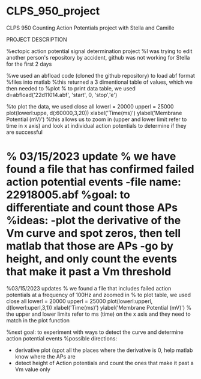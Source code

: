 # CLPS_950_project
CLPS 950 Counting Action Potentials project with Stella and Camille

PROJECT DESCRIPTION

%ectopic action potential signal determination project
%I was trying to edit another person's repository by accident, github was not working for Stella for the first 2 days

%we used an abfload code (cloned the github repository) to load abf format
%files into matlab
%this returned a 3 dimentional table of values, which we then needed to
%plot
% to print data table, we used 
 d=abfload('22d11014.abf', 'start', 0, 'stop','e')

%to plot the data, we used 
close all
lowerl = 20000
upperl = 25000
plot(lowerl:uppe, d(:60000,3,20))
xlabel('Time(ms)')
ylabel('Membrane Potential (mV)')
%this allows us to zoom in (upper and lower limit refer to time in x axis) and look at individual action potentials to determine if they are successful

% 03/15/2023 update
% we have found a file that has confirmed failed action potential events
-file name: 22918005.abf
%goal: to differentiate and count those APs
%ideas:
-plot the derivative of the Vm curve and spot zeros, then tell matlab that those are APs
-go by height, and only count the events that make it past a Vm  threshold 
=======
%03/15/2023 updates
% we found a file that includes failed action potentials at a frequency of 100Hz and zoomed in
% to plot table, we used
close all
lowerl = 20000
upperl = 25000
plot(lowerl:upperl, d(lowerl:uperl,3,1))
xlabel('Time(ms)')
ylabel('Membrane Potential (mV)')
% the upper and lower limits refer to ms (time) on the x axis and they need to match in the plot function


%next goal: to experiment with ways to detect the curve and determine action potential events
%possible directions:
- derivative plot (spot all the places where the derivative is 0, help matlab know where the APs are 
- detect height of Action potentials and count the ones that make it past a Vm value only 
